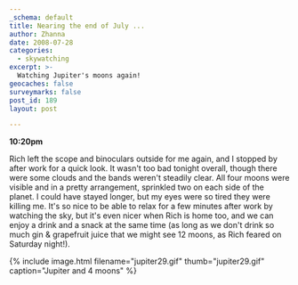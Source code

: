 ```yaml
---
_schema: default
title: Nearing the end of July ...
author: Zhanna
date: 2008-07-28
categories:
  - skywatching  
excerpt: >- 
  Watching Jupiter's moons again!
geocaches: false
surveymarks: false
post_id: 189
layout: post

---
```


**10:20pm**

Rich left the scope and binoculars outside for me again, and I stopped by after work for a quick look.  It wasn't too bad tonight overall, though there were some clouds and the bands weren't steadily clear.  All four moons were visible and in a pretty arrangement, sprinkled two on each side of the planet.  I could have stayed longer, but my eyes were so tired they were killing me.  It's so nice to be able to relax for a few minutes after work by watching the sky, but it's even nicer when Rich is home too, and we can enjoy a drink and a snack at the same time (as long as we don't drink so much gin & grapefruit juice that we might see 12 moons, as Rich feared on Saturday night!).

{% include image.html filename="jupiter29.gif" thumb="jupiter29.gif" caption="Jupiter and 4 moons" %}
